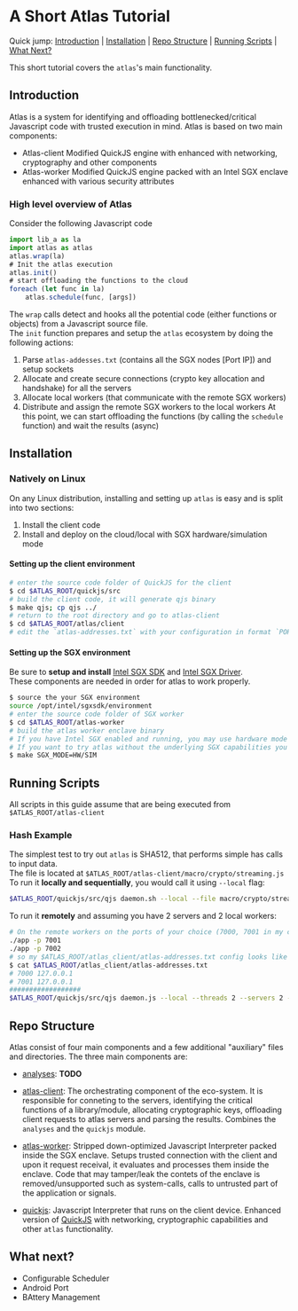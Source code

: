 # A Short Atlas Tutorial
Quick jump: [Introduction](#introduction) | [Installation](#installation) | [Repo Structure](#structure) | [Running Scripts](#running-scripts) | [What Next?](#what-next)

This short tutorial covers the `atlas`'s main functionality.

## Introduction

Atlas is a system for identifying and offloading bottlenecked/critical Javascript code with trusted execution in mind.
Atlas is based on two main components:
* Atlas-client
    Modified QuickJS engine with enhanced with networking, cryptography and other components 
* Atlas-worker
    Modified QuickJS engine packed with an Intel SGX enclave enhanced with various security attributes
### High level overview of Atlas

Consider the following Javascript code  
```js
import lib_a as la
import atlas as atlas
atlas.wrap(la)
# Init the atlas execution 
atlas.init()
# start offloading the functions to the cloud 
foreach (let func in la) 
    atlas.schedule(func, [args]) 
```
The `wrap` calls detect and hooks all the potential code (either functions or objects) from a Javascript source file.  
The `init` function prepares and setup the `atlas` ecosystem by doing the following actions:  
 1. Parse `atlas-addesses.txt` (contains all the SGX nodes [Port IP]) and setup sockets
 2. Allocate and create secure connections (crypto key allocation and handshake) for all the servers
 3. Allocate local workers (that communicate with the remote SGX workers)
 4. Distribute and assign the remote SGX workers to the local workers
At this point, we can start offloading the functions (by calling the `schedule` function) and wait the results (async)

## Installation

### Natively on Linux

On any Linux distribution, installing and setting up `atlas` is easy and is split into two sections:

 1. Install the client code
 2. Install and deploy on the cloud/local with SGX hardware/simulation mode

#### Setting up the client environment
```sh
# enter the source code folder of QuickJS for the client 
$ cd $ATLAS_ROOT/quickjs/src
# build the client code, it will generate qjs binary 
$ make qjs; cp qjs ../
# return to the root directory and go to atlas-client 
$ cd $ATLAS_ROOT/atlas/client 
# edit the `atlas-addresses.txt` with your configuration in format `PORT IP`
```

#### Setting up the SGX environment
Be sure to **setup and install**  [Intel SGX SDK](https://github.com/intel/linux-sgx) and [Intel SGX Driver](https://github.com/intel/linux-sgx-driver).  
These components are needed in order for atlas to work properly.
```sh
$ source the your SGX environment
source /opt/intel/sgxsdk/environment
# enter the source code folder of SGX worker 
$ cd $ATLAS_ROOT/atlas-worker
# build the atlas worker enclave binary
# If you have Intel SGX enabled and running, you may use hardware mode `SGX_MODE=HW`
# If you want to try atlas without the underlying SGX capabilities you may use simulated mode `SGX_MODE=SIM`
$ make SGX_MODE=HW/SIM
```
<!---
### Docker

**TODO SETUP OUR DOCKER**

Atlas on Docker is useful when native installation is not an option -- for example, to allow development on Windows and OS X.
Note that Atlas on Docker may or may not be able to exploit all available hardware resources.
There are several options for installing Atlas via Docker.
**TODO**
The easiest is to `pull` the docker image 
```sh
docker pull 
```
We refresh this image on every major release.

[//]: # (TODO: Need to automate this per commit.)

Alternatively, one can built the latest Docker container from scratch by running `docker build` in the repo:
```sh
docker build -t atlas-artifact .
```
This will build a fresh Docker image using the latest commit---recommended for development.


In all the above cases, launching the container is done via:
```sh
docker run --name atlas-docker -it atlas-artifact
```
-->

## Running Scripts

All scripts in this guide assume that are being executed from  `$ATLAS_ROOT/atlas-client`

### Hash Example

The simplest test to try out `atlas` is SHA512, that performs simple has calls to input data.  
The file is located at `$ATLAS_ROOT/atlas-client/macro/crypto/streaming.js`  
To run it **locally and sequentially**, you would call it using `--local` flag:  
```sh
$ATLAS_ROOT/quickjs/src/qjs daemon.sh --local --file macro/crypto/streaming.js
```
To run it **remotely** and assuming you have 2 servers and 2 local workers: 
```sh
# On the remote workers on the ports of your choice (7000, 7001 in my case)
./app -p 7001
./app -p 7002
# so my $ATLAS_ROOT/atlas_client/atlas-addresses.txt config looks like this
$ cat $ATLAS_ROOT/atlas_client/atlas-addresses.txt
# 7000 127.0.0.1
# 7001 127.0.0.1
##################
$ATLAS_ROOT/quickjs/src/qjs daemon.js --local --threads 2 --servers 2 --file macro/crypto/streaming.js
```


## Repo Structure

Atlas consist of four main components and a few additional "auxiliary" files and directories. 
The three main components are:

* [analyses](../analyses/): **TODO**

* [atlas-client](../atlas-client): The orchestrating component of the eco-system.  It is responsible for conneting to the servers,  identifying the critical functions of a library/module, allocating cryptographic keys, offloading client requests to atlas servers and parsing the results. Combines the `analyses` and the `quickjs` module. 

* [atlas-worker](../runtime):  Stripped down-optimized Javascript Interpreter packed inside the SGX enclave. Setups trusted connection with the client and  upon it request receival, it evaluates and processes them inside the enclave. Code that may tamper/leak the contets of the enclave is removed/unsupported such as system-calls, calls to untrusted part of the application or signals. 
* [quickjs](../quickjs): Javascript Interpreter that runs on the client device. Enhanced version of [QuickJS](https://bellard.org/quickjs/quickjs.html) with networking, cryptographic capabilities and other `atlas` functionality.

## What next?
* Configurable Scheduler
* Android Port
* BAttery Management
